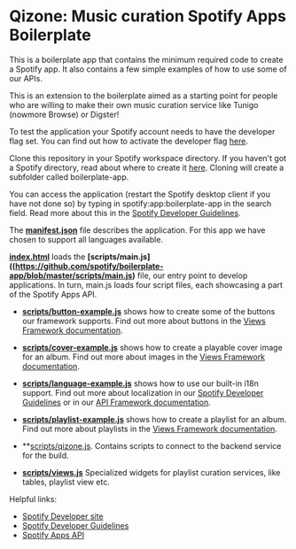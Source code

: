 Qizone: Music curation Spotify Apps Boilerplate
===============

This is a boilerplate app that contains the minimum required code to create
a Spotify app. It also contains a few simple examples of how to use some of
our APIs.

This is an extension to the boilerplate aimed as a starting point for people who are willing to make their own music curation service like Tunigo (nowmore Browse) or Digster!

To test the application your Spotify account needs to have the developer flag
set. You can find out how to activate the developer flag [here](https://developer.spotify.com/technologies/apps/#developer-account).

Clone this repository in your Spotify workspace directory. If you haven't got a Spotify directory, read about where to create it [here](http://developer.spotify.com/technologies/apps/guidelines/developer/#creatinganapp). Cloning will create a subfolder called boilerplate-app. 

You can access the application (restart the Spotify desktop client if you have not done so) by typing in spotify:app:boilerplate-app in the search field.
Read more about this in the [Spotify Developer Guidelines](http://developer.spotify.com/technologies/apps/guidelines/developer/).

The **[manifest.json](https://github.com/spotify/boilerplate-app/blob/master/manifest.json)** file describes the application. For this app we have chosen
to support all languages available.

**[index.html](https://github.com/spotify/boilerplate-app/blob/master/index.html)** loads the **[scripts/main.js]((https://github.com/spotify/boilerplate-app/blob/master/scripts/main.js)** file, our entry point to develop applications. In turn, main.js loads  four script files, each showcasing a part of the Spotify Apps API.

* **[scripts/button-example.js](https://github.com/spotify/boilerplate-app/blob/master/scripts/button-example.js)** shows how to create some of the buttons our framework
supports. Find out more about buttons in the [Views Framework documentation](https://developer.spotify.com/technologies/apps/docs/preview/views/buttons.html).

* **[scripts/cover-example.js](https://github.com/spotify/boilerplate-app/blob/master/scripts/cover-example.js)** shows how to create a playable cover image for an album.
Find out more about images in the [Views Framework documentation](https://developer.spotify.com/technologies/apps/docs/preview/views/image-image.html).

* **[scripts/language-example.js](https://github.com/spotify/boilerplate-app/blob/master/scripts/language-example.js)** shows how to use our built-in i18n support.
Find out more about localization in our [Spotify Developer Guidelines](http://developer.spotify.com/technologies/apps/guidelines/developer/#localization) or in our
[API Framework documentation](http://developer.spotify.com/technologies/apps/docs/preview/api/api-core-spotifyapi-langmodule.html).

* **[scripts/playlist-example.js](https://github.com/spotify/boilerplate-app/blob/master/scripts/playlist-example.js)** shows how to create a playlist for an album.
Find out more about playlists in the [Views Framework documentation](https://developer.spotify.com/technologies/apps/docs/preview/views/list.html).

* **[scripts/qizone.js](http://github.com/krikelin/Qizone/blob/master/scripts/qizone.js). Contains scripts to connect to the backend service for the build.

* **[scripts/views.js](http://github.com/krikelin/Qizone/blog/master/scripts/views.js)** Specialized widgets for playlist curation services, like tables, playlist view etc.

Helpful links:

-  [Spotify Developer site](https://developer.spotify.com/)
-  [Spotify Developer Guidelines](http://developer.spotify.com/technologies/apps/guidelines/developer/)
-  [Spotify Apps API](https://developer.spotify.com/technologies/apps/)
